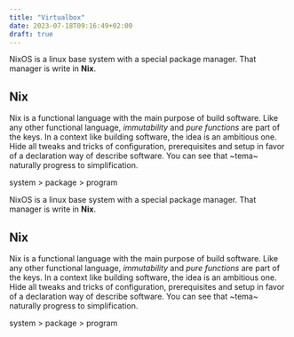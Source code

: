 ```yaml
---
title: "Virtualbox"
date: 2023-07-18T09:16:49+02:00
draft: true
---
```

NixOS is a linux base system with a special package manager. That manager is write in **Nix**.

## Nix
Nix is a functional language with the main purpose of build software. Like any other functional language, *immutability* and *pure functions* are part of the keys. In a context like building software, the idea is an ambitious one. Hide all tweaks and tricks of configuration, prerequisites and setup in favor of a declaration way of describe software. You can see that ~tema~ naturally progress to simplification.

system > package > program

NixOS is a linux base system with a special package manager. That manager is write in **Nix**.

## Nix
Nix is a functional language with the main purpose of build software. Like any other functional language, *immutability* and *pure functions* are part of the keys. In a context like building software, the idea is an ambitious one. Hide all tweaks and tricks of configuration, prerequisites and setup in favor of a declaration way of describe software. You can see that ~tema~ naturally progress to simplification.

system > package > program